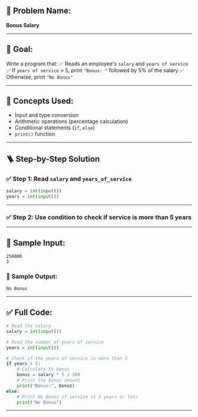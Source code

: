 
## 🧩 **Problem Name:**

**Bonus Salary**

---

## 🎯 **Goal:**

Write a program that:
✅ Reads an employee's `salary` and `years of service`
✅ If `years of service` > 5, print `"Bonus: "` followed by 5% of the salary
✅ Otherwise, print `"No Bonus"`

---

## 🧠 **Concepts Used:**

* Input and type conversion
* Arithmetic operations (percentage calculation)
* Conditional statements (`if`, `else`)
* `print()` function

---

## 🪜 **Step-by-Step Solution**

### ✅ Step 1: Read `salary` and `years_of_service`

```python
salary = int(input())
years = int(input())
```

---

### ✅ Step 2: Use condition to check if service is more than 5 years

---

## 🧪 Sample Input:

```
250000  
3
```

### 🧾 Sample Output:

```
No Bonus
```

---

## ✅ Full Code:

```python
# Read the salary
salary = int(input())

# Read the number of years of service
years = int(input())

# Check if the years of service is more than 5
if years > 5:
    # Calculate 5% bonus
    bonus = salary * 5 / 100
    # Print the bonus amount
    print("Bonus:", bonus)
else:
    # Print No Bonus if service is 5 years or less
    print("No Bonus")
```

---

